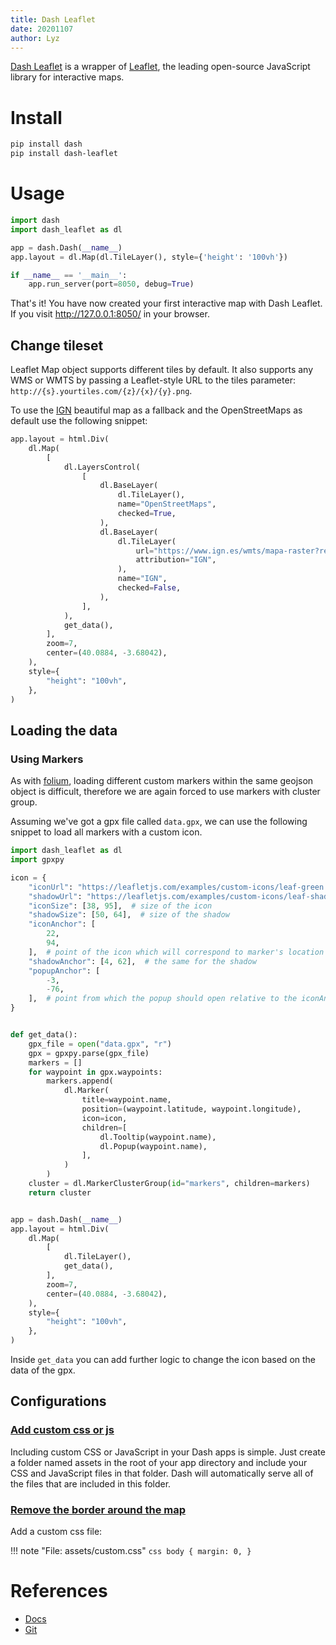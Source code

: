 ```yaml
---
title: Dash Leaflet
date: 20201107
author: Lyz
---
```


[Dash Leaflet](https://dash-leaflet.herokuapp.com/) is a wrapper of
[Leaflet](https://leafletjs.com/), the leading open-source JavaScript library
for interactive maps.

# Install

```bash
pip install dash
pip install dash-leaflet
```

# Usage

```python
import dash
import dash_leaflet as dl

app = dash.Dash(__name__)
app.layout = dl.Map(dl.TileLayer(), style={'height': '100vh'})

if __name__ == '__main__':
    app.run_server(port=8050, debug=True)
```
That's it! You have now created your first interactive map with Dash Leaflet. If
you visit http://127.0.0.1:8050/ in your browser.

## Change tileset

Leaflet Map object supports different tiles by default. It also supports any WMS
or WMTS by passing a Leaflet-style URL to the tiles parameter:
`http://{s}.yourtiles.com/{z}/{x}/{y}.png`.

To use the [IGN](https://www.ign.es/) beautiful map as a fallback and the
OpenStreetMaps as default use the following snippet:

```python
app.layout = html.Div(
    dl.Map(
        [
            dl.LayersControl(
                [
                    dl.BaseLayer(
                        dl.TileLayer(),
                        name="OpenStreetMaps",
                        checked=True,
                    ),
                    dl.BaseLayer(
                        dl.TileLayer(
                            url="https://www.ign.es/wmts/mapa-raster?request=getTile&layer=MTN&TileMatrixSet=GoogleMapsCompatible&TileMatrix={z}&TileCol={x}&TileRow={y}&format=image/jpeg",
                            attribution="IGN",
                        ),
                        name="IGN",
                        checked=False,
                    ),
                ],
            ),
            get_data(),
        ],
        zoom=7,
        center=(40.0884, -3.68042),
    ),
    style={
        "height": "100vh",
    },
)
```

## Loading the data

### Using Markers

As with [folium](folium.md), loading different custom markers within the same
geojson object is difficult, therefore we are again forced to use markers with
cluster group.

Assuming we've got a gpx file called `data.gpx`, we can use the following
snippet to load all markers with a custom icon.

```python
import dash_leaflet as dl
import gpxpy

icon = {
    "iconUrl": "https://leafletjs.com/examples/custom-icons/leaf-green.png",
    "shadowUrl": "https://leafletjs.com/examples/custom-icons/leaf-shadow.png",
    "iconSize": [38, 95],  # size of the icon
    "shadowSize": [50, 64],  # size of the shadow
    "iconAnchor": [
        22,
        94,
    ],  # point of the icon which will correspond to marker's location
    "shadowAnchor": [4, 62],  # the same for the shadow
    "popupAnchor": [
        -3,
        -76,
    ],  # point from which the popup should open relative to the iconAnchor
}


def get_data():
    gpx_file = open("data.gpx", "r")
    gpx = gpxpy.parse(gpx_file)
    markers = []
    for waypoint in gpx.waypoints:
        markers.append(
            dl.Marker(
                title=waypoint.name,
                position=(waypoint.latitude, waypoint.longitude),
                icon=icon,
                children=[
                    dl.Tooltip(waypoint.name),
                    dl.Popup(waypoint.name),
                ],
            )
        )
    cluster = dl.MarkerClusterGroup(id="markers", children=markers)
    return cluster


app = dash.Dash(__name__)
app.layout = html.Div(
    dl.Map(
        [
            dl.TileLayer(),
            get_data(),
        ],
        zoom=7,
        center=(40.0884, -3.68042),
    ),
    style={
        "height": "100vh",
    },
)
```

Inside `get_data` you can add further logic to change the icon based on the data
of the gpx.


## Configurations

### [Add custom css or js](https://dash.plotly.com/external-resources)

Including custom CSS or JavaScript in your Dash apps is simple. Just create
a folder named assets in the root of your app directory and include your CSS and
JavaScript files in that folder. Dash will automatically serve all of the files
that are included in this folder.

### [Remove the border around the map](https://community.plotly.com/t/how-to-remove-small-border-around-edge-of-app-layout/7933)

Add a custom css file:

!!! note "File: assets/custom.css"
    ```css
    body {
        margin: 0,
    }
    ```

# References

* [Docs](https://dash-leaflet.herokuapp.com/)
* [Git](https://github.com/thedirtyfew/dash-leaflet)
